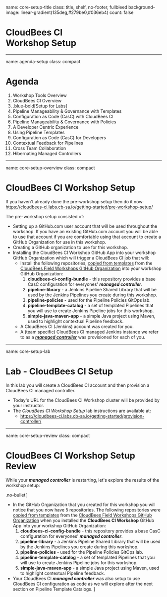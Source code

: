 name: core-setup-title
class: title, shelf, no-footer, fullbleed
background-image: linear-gradient(135deg,#279be0,#036eb4)
count: false

# CloudBees CI<br>Workshop Setup

---
name: agenda-setup
class: compact

# Agenda

1. Workshop Tools Overview
2. CloudBees CI Overview
3. .blue-bold[Setup for Labs]
4. Pipeline Manageability & Governance with Templates
5. Configuration as Code (CasC) with CloudBees CI
6. Pipeline Manageability & Governance with Policies
7. A Developer Centric Experience
8. Using Pipeline Templates
9. Configuration as Code (CasC) for Developers
10. Contextual Feedback for Pipelines
11. Cross Team Collaboration
12. Hibernating Managed Controllers

---
name: core-setup-overview
class: compact

# CloudBees CI Workshop Setup

If you haven't already done the pre-workshop setup then do it now: https://cloudbees-ci.labs.cb-sa.io/getting-started/pre-workshop-setup/ 

The pre-workshop setup consisted of:
* Setting up a GitHub.com user account that will be used throughout the workshop. If you have an existing GitHub.com account you will be able to use that account if you are comfortable using that account to create a GitHub Organization for use in this workshop.
* Creating a GitHub organization to use for this workshop.
* Installing the CloudBees CI Workshop GitHub App into your workshop GitHub Organization which will trigger a CloudBees CI job that will:
  * Install the following repositories, [copied from templates](https://docs.github.com/en/github/creating-cloning-and-archiving-repositories/creating-a-repository-from-a-template) from the [CloudBees Field Workshops GitHub Organization](https://github.com/cloudbees-days) into your workshop GitHub Organization:
     1. **cloudbees-ci-config-bundle** - this repository provides a base CasC configuration for everyones' ***managed controller***.
     2. **pipeline-library** - a Jenkins Pipeline Shared Library that will be used by the Jenkins Pipelines you create during this workshop.
     3. **pipeline-policies** - used for the Pipeline Policies GitOps lab.
     4. **pipeline-template-catalog** - a set of templated Pipelines that you will use to create Jenkins Pipeline jobs for this workshop.
     5. **simple-java-maven-app** - a simple Java project using Maven, used to highlight contextual Pipeline feedback.
  * A CloudBees CI (Jenkins) account was created for you.
  * A (team specific) CloudBees CI managed Jenkins instance we refer to as a [***managed controller***](https://docs.cloudbees.com/docs/cloudbees-ci/latest/cloud-admin-guide/managing-masters) was provisioned for each of you.

---
name: core-setup-lab
# Lab - CloudBees CI Setup
In this lab you will create a CloudBees CI account and then provision a CloudBees CI managed controller.

* Today's URL for the CloudBees CI Workshop cluster will be provided by your instructor.
* The *CloudBees CI Workshop Setup* lab instructions are available at: 
  * https://cloudbees-ci.labs.cb-sa.io/getting-started/provision-controller/

---
name: core-setup-review
class: compact

# CloudBees CI Workshop Setup Review

While your ***managed controller*** is restarting, let's explore the results of the workshop setup:

.no-bullet[
* In the GitHub Organization that you created for this workshop you will notice that you now have 5 repositories. The following repositories were [copied from templates](https://docs.github.com/en/github/creating-cloning-and-archiving-repositories/creating-a-repository-from-a-template) from the [CloudBees Field Workshops GitHub Organization](https://github.com/cloudbees-days) when you installed the **CloudBees CI Workshop** GitHub App into your workshop GitHub Organization:
   1. **cloudbees-ci-config-bundle** - this repository provides a base CasC configuration for everyones' ***managed controller***.
   2. **pipeline-library** - a Jenkins Pipeline Shared Library that will be used by the Jenkins Pipelines you create during this workshop.
   3. **pipeline-policies** - used for the Pipeline Policies GitOps lab.
   4. **pipeline-template-catalog** - a set of templated Pipelines that you will use to create Jenkins Pipeline jobs for this workshop.
   5. **simple-java-maven-app** - a simple Java project using Maven, used to highlight contextual Pipeline feedback.
* Your CloudBees CI ***managed controller*** was also setup to use CloudBees CI configuration as code as we will explore after the next section on Pipeline Template Catalogs.
]
